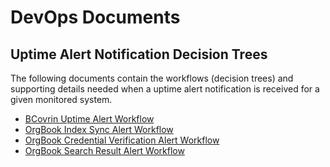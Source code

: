 # DevOps Documents

## Uptime Alert Notification Decision Trees

The following documents contain the workflows (decision trees) and supporting details needed when a uptime alert notification is received for a given monitored system.

- [BCovrin Uptime Alert Workflow](./bcovrin-alert-workflow.md)
- [OrgBook Index Sync Alert Workflow](./orgbook-index-sync-alert-workflow.md)
- [OrgBook Credential Verification Alert Workflow](./orgbook-credential-verification-alert-workflow.md)
- [OrgBook Search Result Alert Workflow](./orgbook-search-result-alert-workflow.md)